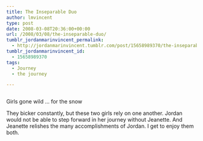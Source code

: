 ```yaml
---
title: The Inseparable Duo
author: lmvincent
type: post
date: 2008-03-08T20:36:00+00:00
url: /2008/03/08/the-inseparable-duo/
tumblr_jordanmarinvincent_permalink:
  - http://jordanmarinvincent.tumblr.com/post/15658989370/the-inseparable-duo
tumblr_jordanmarinvincent_id:
  - 15658989370
tags:
  - Journey
  - the journey

---
```

<a href="http://www.flickr.com/photos/larryvincent/2291379689/" title="photo sharing" target="_blank" rel="noopener"><img src="http://farm3.static.flickr.com/2058/2291379689_fcc2428d0a_m.jpg" alt="" /></a>

Girls gone wild &hellip; for the snow

They bicker constantly, but these two girls rely on one another. Jordan would not be able to step forward in her journey without Jeanette. And Jeanette relishes the many accomplishments of Jordan. I get to enjoy them both.

<div class="blogger-post-footer">
  <img loading="lazy" width="1" height="1" src="https://blogger.googleusercontent.com/tracker/9039099668816362935-1657088050159179386?l=jordansjourney2.blogspot.com" alt="" />
</div>